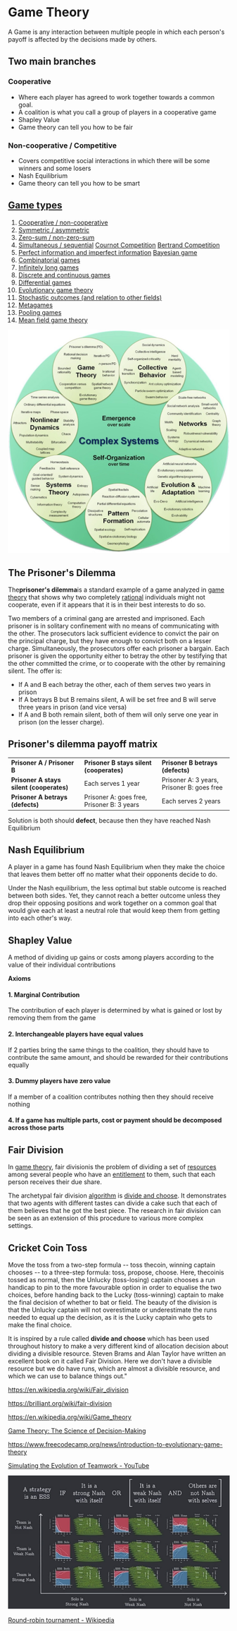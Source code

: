 # Game Theory

A Game is any interaction between multiple people in which each person's payoff is affected by the decisions made by others.

## Two main branches

### Cooperative

- Where each player has agreed to work together towards a common goal.
- A coalition is what you call a group of players in a cooperative game
- Shapley Value
- Game theory can tell you how to be fair

### Non-cooperative / Competitive

- Covers competitive social interactions in which there will be some winners and some losers
- Nash Equilibrium
- Game theory can tell you how to be smart

## [Game types](https://en.wikipedia.org/wiki/Game_theory#Game_types)

1. [Cooperative / non-cooperative](https://en.wikipedia.org/wiki/Game_theory#Cooperative_/_non-cooperative)
2. [Symmetric / asymmetric](https://en.wikipedia.org/wiki/Game_theory#Symmetric_/_asymmetric)
3. [Zero-sum / non-zero-sum](https://en.wikipedia.org/wiki/Game_theory#Zero-sum_/_non-zero-sum)
4. [Simultaneous / sequential](https://en.wikipedia.org/wiki/Game_theory#Simultaneous_/_sequential)
[Cournot Competition](https://en.wikipedia.org/wiki/Game_theory#Cournot_Competition)
[Bertrand Competition](https://en.wikipedia.org/wiki/Game_theory#Bertrand_Competition)
5. [Perfect information and imperfect information](https://en.wikipedia.org/wiki/Game_theory#Perfect_information_and_imperfect_information)
[Bayesian game](https://en.wikipedia.org/wiki/Game_theory#Bayesian_game)
6. [Combinatorial games](https://en.wikipedia.org/wiki/Game_theory#Combinatorial_games)
7. [Infinitely long games](https://en.wikipedia.org/wiki/Game_theory#Infinitely_long_games)
8. [Discrete and continuous games](https://en.wikipedia.org/wiki/Game_theory#Discrete_and_continuous_games)
9. [Differential games](https://en.wikipedia.org/wiki/Game_theory#Differential_games)
10. [Evolutionary game theory](https://en.wikipedia.org/wiki/Game_theory#Evolutionary_game_theory)
11. [Stochastic outcomes (and relation to other fields)](https://en.wikipedia.org/wiki/Game_theory#Stochastic_outcomes_(and_relation_to_other_fields))
12. [Metagames](https://en.wikipedia.org/wiki/Game_theory#Metagames)
13. [Pooling games](https://en.wikipedia.org/wiki/Game_theory#Pooling_games)
14. [Mean field game theory](https://en.wikipedia.org/wiki/Game_theory#Mean_field_game_theory)

![image](../../media/Game-Theory-image1.jpg)

## The Prisoner's Dilemma

The**prisoner's dilemma**is a standard example of a game analyzed in [game theory](https://en.wikipedia.org/wiki/Game_theory) that shows why two completely [rational](https://en.wikipedia.org/wiki/Rationality#Economics) individuals might not cooperate, even if it appears that it is in their best interests to do so.

Two members of a criminal gang are arrested and imprisoned. Each prisoner is in solitary confinement with no means of communicating with the other. The prosecutors lack sufficient evidence to convict the pair on the principal charge, but they have enough to convict both on a lesser charge. Simultaneously, the prosecutors offer each prisoner a bargain. Each prisoner is given the opportunity either to betray the other by testifying that the other committed the crime, or to cooperate with the other by remaining silent. The offer is:

- If A and B each betray the other, each of them serves two years in prison
- If A betrays B but B remains silent, A will be set free and B will serve three years in prison (and vice versa)
- If A and B both remain silent, both of them will only serve one year in prison (on the lesser charge).

## Prisoner's dilemma payoff matrix

| | | |
|---|---|---|
| **Prisoner A / Prisoner B** | **Prisoner B stays silent (cooperates)** | **Prisoner B betrays (defects)** |
| **Prisoner A stays silent (cooperates)** | Each serves 1 year | Prisoner A: 3 years, Prisoner B: goes free |
| **Prisoner A betrays (defects)** | Prisoner A: goes free, Prisoner B: 3 years | Each serves 2 years |

Solution is both should **defect**, because then they have reached Nash Equilibrium

## Nash Equilibrium

A player in a game has found Nash Equilibrium when they make the choice that leaves them better off no matter what their opponents decide to do.

Under the Nash equilibrium, the less optimal but stable outcome is reached between both sides. Yet, they cannot reach a better outcome unless they drop their opposing positions and work together on a common goal that would give each at least a neutral role that would keep them from getting into each other's way.

## Shapley Value

A method of dividing up gains or costs among players according to the value of their individual contributions

**Axioms**

#### 1. Marginal Contribution

The contribution of each player is determined by what is gained or lost by removing them from the game

#### 2. Interchangeable players have equal values

If 2 parties bring the same things to the coalition, they should have to contribute the same amount, and should be rewarded for their contributions equally

#### 3. Dummy players have zero value

If a member of a coalition contributes nothing then they should receive nothing

#### 4. If a game has multiple parts, cost or payment should be decomposed across those parts

## Fair Division

In [game theory](https://en.wikipedia.org/wiki/Game_theory), fair divisionis the problem of dividing a set of [resources](https://en.wikipedia.org/wiki/Resources) among several people who have an [entitlement](https://en.wikipedia.org/wiki/Entitlement) to them, such that each person receives their due share.

The archetypal fair division [algorithm](https://en.wikipedia.org/wiki/Algorithm) is [divide and choose](https://en.wikipedia.org/wiki/Divide_and_choose). It demonstrates that two agents with different tastes can divide a cake such that each of them believes that he got the best piece. The research in fair division can be seen as an extension of this procedure to various more complex settings.

## Cricket Coin Toss

Move the toss from a two-step formula -- toss thecoin, winning captain chooses -- to a three-step formula: toss, propose, choose. Here, thecoinis tossed as normal, then the Unlucky (toss-losing) captain chooses a run handicap to pin to the more favourable option in order to equalise the two choices, before handing back to the Lucky (toss-winning) captain to make the final decision of whether to bat or field. The beauty of the division is that the Unlucky captain will not overestimate or underestimate the runs needed to equal up the decision, as it is the Lucky captain who gets to make the final choice.

It is inspired by a rule called **divide and choose** which has been used throughout history to make a very different kind of allocation decision about dividing a divisible resource. Steven Brams and Alan Taylor have written an excellent book on it called Fair Division. Here we don't have a divisible resource but we do have runs, which are almost a divisible resource, and which we can use to balance things out."

https://en.wikipedia.org/wiki/Fair_division

https://brilliant.org/wiki/fair-division

https://en.wikipedia.org/wiki/Game_theory

[Game Theory: The Science of Decision-Making](https://www.youtube.com/watch?v=MHS-htjGgSY)

https://www.freecodecamp.org/news/introduction-to-evolutionary-game-theory

[Simulating the Evolution of Teamwork - YouTube](https://youtu.be/TZfh8hpJIxo?si=-7deIyM-Ub4MR2ic)

![image](../../media/Screenshot%202023-12-24%20at%202.49.25.PM.jpg)

[Round-robin tournament - Wikipedia](https://en.wikipedia.org/wiki/Round-robin_tournament)

